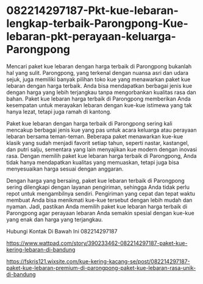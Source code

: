 # 082214297187-Pkt-kue-lebaran-lengkap-terbaik-Parongpong-Kue-lebaran-pkt-perayaan-keluarga-Parongpong

Mencari paket kue lebaran dengan harga terbaik di Parongpong bukanlah hal yang sulit. Parongpong, yang terkenal dengan nuansa asri dan udara sejuk, juga memiliki banyak pilihan toko kue yang menawarkan paket kue lebaran dengan harga terbaik. Anda bisa mendapatkan berbagai jenis kue dengan harga yang lebih terjangkau tanpa mengorbankan kualitas rasa dan bahan. Paket kue lebaran harga terbaik di Parongpong memberikan Anda kesempatan untuk merayakan lebaran dengan kue-kue istimewa yang tak hanya lezat, tetapi juga ramah di kantong.

Paket kue lebaran dengan harga terbaik di Parongpong sering kali mencakup berbagai jenis kue yang pas untuk acara keluarga atau perayaan lebaran bersama teman-teman. Beberapa paket menawarkan kue-kue klasik yang sudah menjadi favorit setiap tahun, seperti nastar, kastangel, dan putri salju, sementara yang lain menyajikan kue modern dengan inovasi rasa. Dengan memilih paket kue lebaran harga terbaik di Parongpong, Anda tidak hanya mendapatkan kualitas yang memuaskan, tetapi juga bisa menyesuaikan harga sesuai dengan anggaran.

Dengan harga yang bersaing, paket kue lebaran terbaik di Parongpong sering dilengkapi dengan layanan pengiriman, sehingga Anda tidak perlu repot untuk mengambilnya sendiri. Pengiriman yang cepat dan tepat waktu membuat Anda bisa menikmati kue-kue tersebut dengan lebih mudah dan nyaman. Jadi, pastikan Anda memilih paket kue lebaran harga terbaik di Parongpong agar perayaan lebaran Anda semakin spesial dengan kue-kue yang enak dan harga yang terjangkau.

Hubungi Kontak Di Bawah Ini
082214297187

https://www.wattpad.com/story/390233462-082214297187-paket-kue-kering-lebaran-di-bandung

https://fskris121.wixsite.com/kue-kering-kacang-se/post/082214297187-paket-kue-lebaran-premium-di-parongpong-paket-kue-lebaran-rasa-unik-di-bandung
